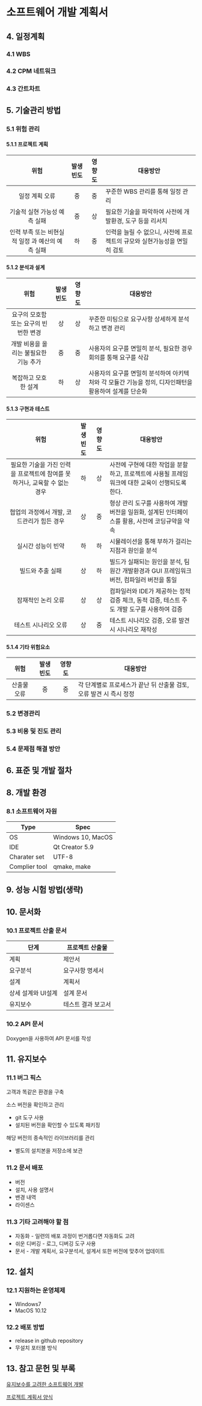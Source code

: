 # 소프트웨어 개발 계획서

## 4. 일정계획

### 4.1 WBS

### 4.2 CPM 네트워크

### 4.3 간트차트

## 5. 기술관리 방법

### 5.1 위험 관리

#### 5.1.1 프로젝트 계획

|              위험              | 발생빈도 | 영향도  | 대응방안                                     |
| :--------------------------: | :--: | :--: | ---------------------------------------- |
|           일정 계획 오류           |  중   |  중   | 꾸준한 WBS 관리를 통해 일정 관리                     |
|       기술적 실현 가능성 예측 실패       |  중   |  상   | 필요한 기술을 파악하여 사전에 개발환경, 도구 등을 리서치         |
| 인력 부족 또는 비현실적 일정 과 예산의 예측 실패 |  하   |  중   | 인력을 늘릴 수 없으니, 사전에 프로젝트의 규모와 실현가능성을 면밀히 검토 |

#### 5.1.2 분석과 설계

|          위험           | 발생빈도 | 영향도  | 대응방안                                     |
| :-------------------: | :--: | :--: | ---------------------------------------- |
| 요구의 모호함 또는 요구의 빈번한 변경 |  상   |  상   | 꾸준한 미팅으로 요구사항 상세하게 분석하고 변경 관리            |
| 개발 비용을 올리는 불필요한 기능 추가 |  중   |  중   | 사용자의 요구를 면밀히 분석, 필요한 경우 회의를 통해 요구를 삭감    |
|      복잡하고 모호한 설계      |  하   |  상   | 사용자의 요구를 면밀히 분석하여 아키텍처와 각 모듈간 기능을 정의, 디자인패턴을 활용하여 설계를 단순화 |

#### 5.1.3 구현과 테스트

|                    위험                    | 발생빈도 | 영향도  | 대응방안                                     |
| :--------------------------------------: | :--: | :--: | ---------------------------------------- |
| 필요한 기술을 가진 인력을 프로젝트에 참여를 못하거나, 교육할 수 없는 경우 |  하   |  상   | 사전에 구현에 대한 작업을 분할하고, 프로젝트에 사용될 프레임워크에 대한 교육이 선행되도록 한다. |
|         협업의 과정에서 개발, 코드관리가 힘든 경우         |  상   |  중   | 형상 관리 도구를 사용하여 개발 버전을 일원화, 설계된 인터페이스를 활용, 사전에 코딩규약을 약속 |
|                실시간 성능이 빈약                |  하   |  하   | 시뮬레이션을 통해 부하가 걸리는 지점과 원인을 분석             |
|                빌드와 추출 실패                 |  상   |  하   | 빌드가 실패되는 원인을 분석, 팀원간 개발환경과 GUI 프레임워크 버전, 컴파일러 버전을 통일 |
|                잠재적인 논리 오류                |  상   |  상   | 컴파일러와 IDE가 제공하는 정적검증 체크, 동적 검증, 테스트 주도 개발 도구를 사용하여 검증 |
|               테스트 시나리오 오류                |  상   |  중   | 테스트 시나리오 검증, 오류 발견시 시나리오 재작성             |

#### 5.1.4 기타 위험요소

|   위험   | 발생빈도 | 영향도  | 대응방안                                    |
| :----: | :--: | :--: | --------------------------------------- |
| 산출물 오류 |  중   |  중   | 각 단계별로 프로세스가 끝난 뒤 산출물 검토, 오류 발견 시 즉시 정정 |

### 5.2 변경관리

### 5.3 비용 및 진도 관리

### 5.4 문제점 해결 방안

## 6. 표준 및 개발 절차

## 8. 개발 환경

### 8.1 소프트웨어 자원

| Type          | Spec              |
| ------------- | ----------------- |
| OS            | Windows 10, MacOS |
| IDE           | Qt Creator 5.9    |
| Charater set  | UTF-8             |
| Complier tool | qmake, make       |

## 9. 성능 시험 방법(생략)

## 10. 문서화

### 10.1 프로젝트 산출 문서

| 단계          | 프로젝트 산출물   |
| ----------- | ---------- |
| 계획          | 제안서        |
| 요구분석        | 요구사항 명세서   |
| 설계          | 계획서        |
| 상세 설계와 UI설계 | 설계 문서      |
| 유지보수        | 테스트 결과 보고서 |

### 10.2 API 문서

Doxygen을 사용하여 API 문서를 작성

## 11. 유지보수

### 11.1 버그 픽스

고객과 똑같은 환경을 구축

소스 버전을 확인하고 관리

- git 도구 사용
- 설치된 버전을 확인할 수 있도록 패키징

해당 버전의 종속적인 라이브러리를 관리

- 별도의 설치본을  저장소에 보관

### 11.2 문서 배포

- 버전
- 설치, 사용 설명서
- 밴경 내역
- 라이센스

### 11.3 기타 고려해야 할 점

- 자동화 - 일련의 배포 과정이 번거롭다면 자동화도 고려
- 쉬운 디버깅 - 로그, 디버깅 도구 사용
- 문서 - 개발 계획서, 요구분석서, 설계서 또한 버전에 맞추어 업데이트

## 12. 설치

### 12.1 지원하는 운영체제

- Windows7
- MacOS 10.12

### 12.2 배포 방법

- release in github repository
- 무설치 포터블 방식

## 13. 참고 문헌 및 부록

[유지보수를 고려한 소프트웨어 개발](https://www.slideshare.net/dhrim/sw-12250135)

[프로젝트 계획서 양식](https://www.google.co.kr/url?sa=t&rct=j&q=&esrc=s&source=web&cd=1&ved=0ahUKEwik47Wd_KPWAhVBu5QKHUH0CGcQFgglMAA&url=http%3A%2F%2Fwww.kipfa.or.kr%2FCommon%2FAttachFileDown.aspx%3Ffolder%3D%2FWebAward%2FAttachFile%2F12%2F%26filename%3Dw_20121011102423935734459.doc&usg=AFQjCNGCNAA9MFO5eyNiYSfLllTivD1wAg)